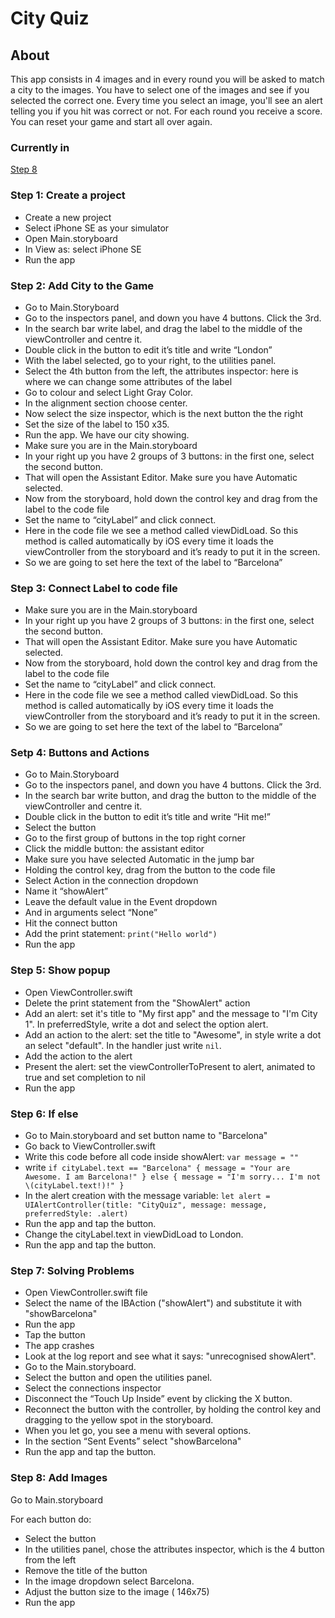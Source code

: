 # City Quiz

## About
This app consists in 4 images and in every round you will be asked to match a city to the images. 
You have to select one of the images and see if you selected the correct one. 
Every time you select an image, you'll see an alert telling you if you hit was correct or not. 
For each round you receive a score. 
You can reset your game and start all over again.

### Currently in 
[Step 8](#step-8:-add-images)

### Step 1: Create a project
 - Create a new project 
 - Select iPhone SE as your simulator
 - Open Main.storyboard
 - In View as: select iPhone SE
 - Run the app

### Step 2: Add City to the Game 
- Go to Main.Storyboard
- Go to the inspectors panel, and down you have 4 buttons. Click the 3rd.
- In the search bar write label, and drag the label to the middle of the viewController and centre it.
- Double click in the button to edit it’s title and write “London”
- With the label selected, go to your right, to the utilities panel.
- Select the 4th button from the left, the attributes inspector: here is where we can change some attributes of the label
- Go to colour and select Light Gray Color.
- In the alignment section choose center.
- Now select the size inspector, which is the next button the the right 
- Set the size of the label to 150 x35.
- Run the app. We have our city showing.
- Make sure you are in the Main.storyboard
- In your right up you have 2 groups of 3 buttons: in the first one, select the second button.
- That will open the Assistant Editor. Make sure you have Automatic selected.
- Now from the storyboard, hold down the control key and drag from the label to the code file
- Set the name to “cityLabel” and click connect.
- Here in the code file we see a method called viewDidLoad. So this method is called automatically by iOS every time it loads the viewController from the storyboard and it’s ready to put it in the screen.
- So we are going to set here the text of the label to “Barcelona”

### Step 3: Connect Label to code file
- Make sure you are in the Main.storyboard
- In your right up you have 2 groups of 3 buttons: in the first one, select the second button.
- That will open the Assistant Editor. Make sure you have Automatic selected.
- Now from the storyboard, hold down the control key and drag from the label to the code file
- Set the name to “cityLabel” and click connect.
- Here in the code file we see a method called viewDidLoad. So this method is called automatically by iOS every time it loads the viewController from the storyboard and it’s ready to put it in the screen.
- So we are going to set here the text of the label to “Barcelona”

### Setp 4: Buttons and Actions 
- Go to Main.Storyboard
- Go to the inspectors panel, and down you have 4 buttons. Click the 3rd.
- In the search bar write button, and drag the button to the middle of the viewController and centre it.
- Double click in the button to edit it’s title and write “Hit me!”
- Select the button
- Go to the first group of buttons in the top right corner 
- Click the middle button: the assistant editor
- Make sure you have selected Automatic in the jump bar
- Holding the control key, drag from the button to the code file
- Select Action in the connection dropdown
- Name it “showAlert”
- Leave the default value in the Event dropdown
- And in arguments select “None”
- Hit the connect button
- Add the print statement: ```print("Hello world")```
- Run the app

### Step 5: Show popup
- Open ViewController.swift
- Delete the print statement from the "ShowAlert" action
- Add an alert: set it's title to "My first app" and the message to "I'm City 1". In preferredStyle, write a dot and select the option alert.
- Add an action to the alert: set the title to "Awesome", in style write a dot an select "default". In the handler just write ```nil```.
- Add the action to the alert
- Present the alert: set the viewControllerToPresent to alert, animated to true and set completion to nil
- Run the app

### Step 6: If else
- Go to Main.storyboard and set button name to "Barcelona"
- Go back to ViewController.swift 
- Write this code before all code inside showAlert: ```var message = ""```
- write ```if cityLabel.text == "Barcelona" {
            message = "Your are Awesome. I am Barcelona!"
        } else {
            message = "I'm sorry... I'm not \(cityLabel.text!)!"
        }```
- In the alert creation with the message variable:
```let alert = UIAlertController(title: "CityQuiz", message: message, preferredStyle: .alert)```
- Run the app and tap the button.
- Change the cityLabel.text in viewDidLoad to London.
- Run the app and tap the button.

### Step 7: Solving Problems
- Open ViewController.swift file
- Select the name of the IBAction ("showAlert") and substitute it with "showBarcelona"
- Run the app
- Tap the button
- The app crashes
- Look at the log report and see what it says: "unrecognised showAlert".
- Go to the Main.storyboard. 
- Select the button and open the utilities panel.
- Select the connections inspector 
- Disconnect the “Touch Up Inside” event by clicking the X button.
- Reconnect the button with the controller, by holding the control key and dragging to the yellow spot in the storyboard. 
- When you let go, you see a menu with several options. 
- In the section “Sent Events” select "showBarcelona"
- Run the app and tap the button.

### Step 8: Add Images
Go to Main.storyboard

For each button do:
- Select the button
- In the utilities panel, chose the attributes inspector, which is the 4 button from the left
- Remove the title of the button
- In the image dropdown select Barcelona.
- Adjust the button size to the image ( 146x75)
- Run the app

